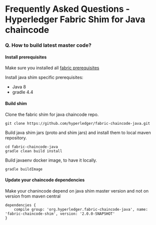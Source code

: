 # Frequently Asked Questions - Hyperledger Fabric Shim for Java chaincode

### Q. How to build latest master code?

#### Install prerequisites

Make sure you installed all [fabric prerequisites](https://hyperledger-fabric.readthedocs.io/en/latest/prereqs.html)

Install java shim specific prerequisites:
* Java 8
* gradle 4.4

#### Build shim

Clone the fabric shim for java chaincode repo.

```
git clone https://github.com/hyperledger/fabric-chaincode-java.git
```

Build java shim jars (proto and shim jars) and install them to local maven repository.
```
cd fabric-chaincode-java
gradle clean build install
```

Build javaenv docker image, to have it locally.
```
gradle buildImage
```

#### Update your chaincode dependencies

Make your chanincode depend on java shim master version and not on version from maven central

```
dependencies {
    compile group: 'org.hyperledger.fabric-chaincode-java', name: 'fabric-chaincode-shim', version: '2.0.0-SNAPSHOT'
}
```